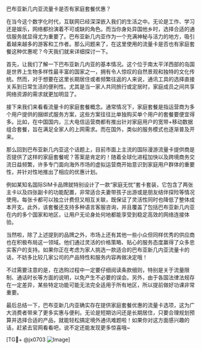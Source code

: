 巴布亚新几内亚流量卡是否有家庭套餐优惠？

在当今这个数字化时代，互联网已经深深嵌入我们的生活之中。无论是工作、学习还是娱乐，网络都扮演着不可或缺的角色。而当你身处异国他乡时，选择合适的通信服务就显得尤为重要了。巴布亚新几内亚作为一个充满神秘与活力的地方，吸引着越来越多的游客和工作者。那么问题来了，在这里使用的流量卡是否也有家庭套餐这种优惠呢？今天我们就来详细探讨一下。

首先，让我们了解一下巴布亚新几内亚的基本情况。这个位于南太平洋西部的岛国是世界上生物多样性最丰富的国家之一，拥有令人惊叹的自然景观和独特的文化传统。然而，对于想要在这里长期居住或者频繁往返的人来说，通讯工具的选择直接关系到日常生活的便利性。尤其是当一家人共同旅行或定居时，家庭成员之间共享网络资源的需求就更加明显了。

接下来我们来看看流量卡的家庭套餐概念。通常情况下，家庭套餐是指运营商为多个用户提供的捆绑式服务方案，这些方案往往比单独购买单个用户的套餐要便宜得多。比如，在中国国内，三大电信运营商都有推出针对家庭用户的宽带+移动数据组合套餐，旨在满足全家人的上网需求。而在国外，类似的服务模式也逐渐普及开来。

那么回到巴布亚新几内亚这个话题上，目前市面上主流的国际漫游流量卡提供商是否提供了这样的家庭套餐呢？答案是肯定的！随着全球化进程加快以及跨境商务交流日益频繁，许多专门面向海外市场的虚拟运营商开始意识到家庭用户群体的重要性，并针对性地推出了相应的优惠计划。

例如某知名国际SIM卡品牌就特别设计了一款“家庭无忧”套卡套装，它包含了两张主卡以及四张副卡的功能配置，非常适合夫妻带孩子出游或是朋友结伴探险等情况使用。每张卡都可以独立计费但又相互关联，既保证了灵活性同时也降低了整体成本开支。此外，该套餐还支持多种语言客服咨询，并且覆盖了包括巴布亚新几内亚在内的多个国家和地区，让用户无论身处何地都能享受到稳定高效的网络连接体验。

当然啦，除了上述提到的品牌之外，市场上还有其他一些小众但同样优秀的供应商也在积极布局这一领域。他们通过灵活的价格策略、贴心的服务态度赢得了众多忠实客户的支持。如果你正在考虑为家人挑选一款适合的巴布亚新几内亚流量卡的话，不妨多比较几家公司的产品特性和服务内容再做决定哦！

不过需要注意的是，在选购过程中一定要仔细阅读条款细则，特别是关于流量限制、通话时长等方面的说明，以免产生不必要的误会。另外，由于各国法律法规存在一定差异，某些特定功能可能无法完全适用于所有地区，所以提前做好功课非常重要。

最后总结一下，巴布亚新几内亚确实存在提供家庭套餐优惠的流量卡选项，这为广大消费者带来了更多实惠与便利。无论是短期访问还是长期居住，只要合理规划预算并选择合适的产品，就能轻松搞定境外通讯难题啦！如果你对这方面感兴趣的话，赶紧去官网看看吧，说不定还能发现更多惊喜哦~

[TG💪+ @jx0703 ![Image](https://github.com/user-attachments/assets/dbca1d08-cadb-493c-b0ec-ad6f7a83f270)]